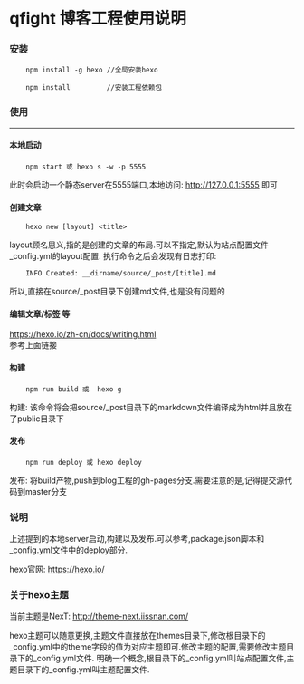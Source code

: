 # qfight 博客工程使用说明


### 安装

````
    npm install -g hexo //全局安装hexo
    
    npm install         //安装工程依赖包
````


### 使用

-----------

#### 本地启动

````
    npm start 或 hexo s -w -p 5555
````

此时会启动一个静态server在5555端口,本地访问: http://127.0.0.1:5555 即可

#### 创建文章

````
    hexo new [layout] <title>
````
layout顾名思义,指的是创建的文章的布局.可以不指定,默认为站点配置文件_config.yml的layout配置.
执行命令之后会发现有日志打印:
````
    INFO Created: __dirname/source/_post/[title].md
````
所以,直接在source/_post目录下创建md文件,也是没有问题的

#### 编辑文章/标签 等

https://hexo.io/zh-cn/docs/writing.html  
参考上面链接

#### 构建

``````
    npm run build 或  hexo g
``````

构建: 该命令将会把source/_post目录下的markdown文件编译成为html并且放在了public目录下

#### 发布

``````
    npm run deploy 或 hexo deploy
``````

发布: 将build产物,push到blog工程的gh-pages分支.需要注意的是,记得提交源代码到master分支

### 说明
 
上述提到的本地server启动,构建以及发布.可以参考,package.json脚本和_config.yml文件中的deploy部分.

hexo官网: https://hexo.io/


### 关于hexo主题

当前主题是NexT: http://theme-next.iissnan.com/

hexo主题可以随意更换,主题文件直接放在themes目录下,修改根目录下的_config.yml中的theme字段的值为对应主题即可.修改主题的配置,需要修改主题目录下的_config.yml文件.
明确一个概念,根目录下的_config.yml叫站点配置文件,主题目录下的_config.yml叫主题配置文件.